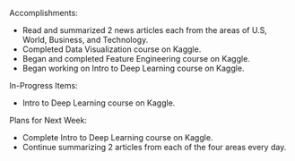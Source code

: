 Accomplishments:
- Read and summarized 2 news articles each from the areas of U.S, World, Business, and Technology.
- Completed Data Visualization course on Kaggle.
- Began and completed Feature Engineering course on Kaggle.
- Began working on Intro to Deep Learning course on Kaggle.

In-Progress Items:
- Intro to Deep Learning course on Kaggle.

Plans for Next Week:
- Complete Intro to Deep Learning course on Kaggle.
- Continue summarizing 2 articles from each of the four areas every day.
